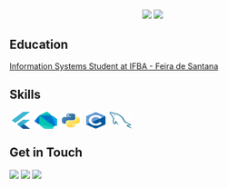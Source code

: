 #

<div align="center">
<img height="180em" src="https://github-readme-stats.vercel.app/api?username=FelipeMaced0&show_icons=true&theme=codeSTACKr&include_all_commits=true&count_private=true"/>
 <img height="180em" src="https://github-readme-stats.vercel.app/api/top-langs/?username=FelipeMaced0&layout=compact&langs_count=4&theme=codeSTACKr"/>
</div>

## Education

<a href="https://portal.ifba.edu.br/feira-de-santana/ensino/curso/graduacoes/bsi/index">Information Systems Student at IFBA - Feira de Santana</a>

## Skills

<div style="display: inline_block">
<img align="center" alt="Felipe-MySQL" height="30" width="40" src="https://raw.githubusercontent.com/devicons/devicon/master/icons/flutter/flutter-original.svg">
  <img align="center" alt="Felipe-MySQL" height="30" width="40" src="https://raw.githubusercontent.com/devicons/devicon/master/icons/dart/dart-original.svg">
<img align="center" alt="Felipe-Python" height="30" width="40" src="https://raw.githubusercontent.com/devicons/devicon/master/icons/python/python-original.svg">
<img align="center" alt="Felipe-C" height="30" width="40" src="https://raw.githubusercontent.com/devicons/devicon/master/icons/c/c-original.svg">
<img align="center" alt="Felipe-MySQL" height="30" width="40" src="https://raw.githubusercontent.com/devicons/devicon/master/icons/mysql/mysql-original.svg">

</div>

## Get in Touch
<a href="https://www.linkedin.com/in/felipemaced0/" target="_blank"><img src="https://img.shields.io/badge/-LinkedIn-%230077B5?style=for-the-badge&logo=linkedin&logoColor=white" target="_blank"></a> 
<a href="mailto:fmacedo746@gmail.com" target="_blank"><img src="https://img.shields.io/badge/Gmail-D14836?style=for-the-badge&logo=gmail&logoColor=white" target="_blank"></a> 
<a href="https://leetcode.com/sir_pi/" target="_blank"><img src="https://img.shields.io/badge/LeetCode-FFA116?style=for-the-badge&logo=LeetCode&logoColor=white" target="_blank"></a> 
